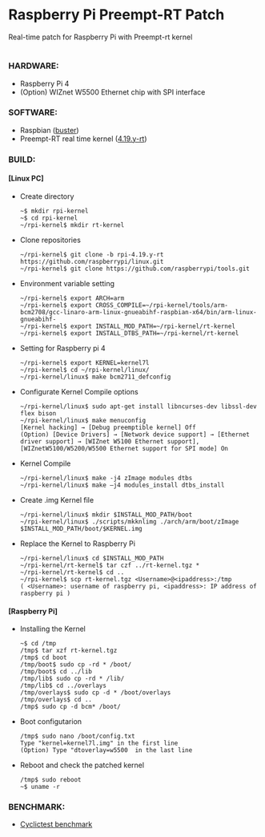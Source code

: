 # Raspberry Pi Preempt-RT Patch
Real-time patch for Raspberry Pi with Preempt-rt kernel

#
### HARDWARE:
+ Raspberry Pi 4
+ (Option) WIZnet W5500 Ethernet chip with SPI interface


### SOFTWARE:
+ Raspbian ([buster](http://downloads.raspberrypi.org/raspbian/images/raspbian-2020-02-14/2020-02-13-raspbian-buster.zip))
+ Preempt-RT real time kernel ([4.19.y-rt](https://github.com/raspberrypi/linux/tree/rpi-4.19.y-rt))


### BUILD:

#### [Linux PC]

+ Create directory

      ~$ mkdir rpi-kernel
      ~$ cd rpi-kernel
      ~/rpi-kernel$ mkdir rt-kernel

+ Clone repositories

      ~/rpi-kernel$ git clone -b rpi-4.19.y-rt https://github.com/raspberrypi/linux.git
      ~/rpi-kernel$ git clone https://github.com/raspberrypi/tools.git

+ Environment variable setting

      ~/rpi-kernel$ export ARCH=arm
      ~/rpi-kernel$ export CROSS_COMPILE=~/rpi-kernel/tools/arm-bcm2708/gcc-linaro-arm-linux-gnueabihf-raspbian-x64/bin/arm-linux-gnueabihf-
      ~/rpi-kernel$ export INSTALL_MOD_PATH=~/rpi-kernel/rt-kernel
      ~/rpi-kernel$ export INSTALL_DTBS_PATH=~/rpi-kernel/rt-kernel

+ Setting for Raspberry pi 4

      ~/rpi-kernel$ export KERNEL=kernel7l
      ~/rpi-kernel$ cd ~/rpi-kernel/linux/
      ~/rpi-kernel/linux$ make bcm2711_defconfig

+ Configurate Kernel Compile options

      ~/rpi-kernel/linux$ sudo apt-get install libncurses-dev libssl-dev flex bison
      ~/rpi-kernel/linux$ make menuconfig
      [Kernel hacking] → [Debug preemptible kernel] Off
      (Option) [Device Drivers] → [Network device support] → [Ethernet driver support] → [WIZnet W5100 Ethernet support], [WIZnetW5100/W5200/W5500 Ethernet support for SPI mode] On

+ Kernel Compile

      ~/rpi-kernel/linux$ make -j4 zImage modules dtbs
      ~/rpi-kernel/linux$ make –j4 modules_install dtbs_install

+ Create .img Kernel file

      ~/rpi-kernel/linux$ mkdir $INSTALL_MOD_PATH/boot
      ~/rpi-kernel/linux$ ./scripts/mkknlimg ./arch/arm/boot/zImage $INSTALL_MOD_PATH/boot/$KERNEL.img

+ Replace the Kernel to Raspberry Pi

      ~/rpi-kernel/linux$ cd $INSTALL_MOD_PATH
      ~/rpi-kernel/rt-kernel$ tar czf ../rt-kernel.tgz *
      ~/rpi-kernel/rt-kernel$ cd ..
      ~/rpi-kernel$ scp rt-kernel.tgz <Username>@<ipaddress>:/tmp
      ( <Username>: username of raspberry pi, <ipaddress>: IP address of raspberry pi )


    
#### [Raspberry Pi]

+ Installing the Kernel

      ~$ cd /tmp
      /tmp$ tar xzf rt-kernel.tgz
      /tmp$ cd boot
      /tmp/boot$ sudo cp -rd * /boot/
      /tmp/boot$ cd ../lib
      /tmp/lib$ sudo cp -rd * /lib/
      /tmp/lib$ cd ../overlays
      /tmp/overlays$ sudo cp -d * /boot/overlays
      /tmp/overlays$ cd ..
      /tmp$ sudo cp -d bcm* /boot/

+ Boot configutarion

      /tmp$ sudo nano /boot/config.txt
      Type "kernel=kernel7l.img" in the first line
      (Option) Type "dtoverlay=w5500  in the last line

+ Reboot and check the patched kernel

      /tmp$ sudo reboot
      ~$ uname -r


### BENCHMARK:
+ [Cyclictest benchmark](https://github.com/shkwon98/Cyclictest)
